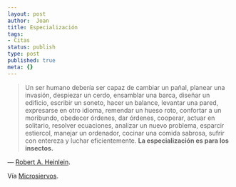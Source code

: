 ```yaml
---
layout: post
author:  Joan
title: Especialización
tags:
- Citas
status: publish
type: post
published: true
meta: {}
---
```

<blockquote>Un ser humano debería ser capaz de cambiar un pañal, planear una invasión, despiezar un cerdo, ensamblar una barca, diseñar un edificio, escribir un soneto, hacer un balance, levantar una pared, expresarse en otro idioma, remendar un hueso roto, confortar a un moribundo, obedecer órdenes, dar órdenes, cooperar, actuar en solitario, resolver ecuaciones, analizar un nuevo problema, esparcir estiercol, manejar un ordenador, cocinar una comida sabrosa, sufrir con entereza y luchar eficientemente.
<strong>La especialización es para los insectos.</strong></blockquote>

&#8212; <a href="http://es.wikipedia.org/wiki/Robert_A._Heinlein">Robert A. Heinlein</a>.

Vía <a href="http://www.microsiervos.com/">Microsiervos</a>.
